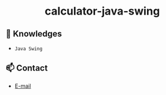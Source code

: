<h1 align="center">calculator-java-swing</h1>


## :rocket: Knowledges
 - `Java Swing`

## :mailbox: Contact
  - <a target="_blank" href="mailto:youcef.hammadi.y.s.p@gmail.com">E-mail</a>